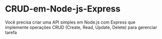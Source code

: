 # CRUD-em-Node-js-Express
Você precisa criar uma API simples em Node.js com Express que implemente operações CRUD (Create, Read, Update, Delete) para gerenciar tarefa
